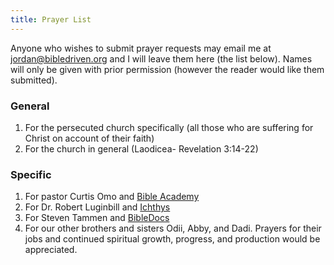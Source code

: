 ```yaml
---
title: Prayer List
---
```


Anyone who wishes to submit prayer requests may email me at jordan@bibledriven.org  and I will leave them here (the list below). Names will only be given with prior permission (however the reader would like them submitted). 

### General 

1. For the persecuted church specifically (all those who are suffering for Christ on account of their faith) 
2. For the church in general (Laodicea- Revelation 3:14-22) 

### **Specific** 

1. For pastor Curtis Omo and [Bible Academy](https://www.youtube.com/channel/UCkp-J7VPT7NcwmuiNfD2fkg/playlists)
2. For Dr. Robert Luginbill and [Ichthys](https://ichthys.com/) 
3. For Steven Tammen and [BibleDocs](https://www.bibledocs.org/) 
4. For our other brothers and sisters Odii, Abby, and Dadi. Prayers for their jobs and continued spiritual growth, progress, and production would be appreciated. 
